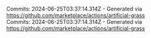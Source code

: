 Commits: 2024-06-25T03:37:14.314Z - Generated via https://github.com/marketplace/actions/artificial-grass
<br>
Commits: 2024-06-25T03:37:14.314Z - Generated via https://github.com/marketplace/actions/artificial-grass
<br>
